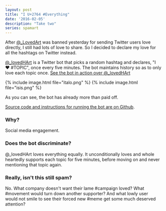 ```yaml
---
layout: post
title: "I U+2764 #Everything"
date: '2016-02-05'
description: "Take two"
series: spamart
---
```


After [@_LovedArt](/i-u2764-everyone/) was banned yesterday for sending Twitter users love directly, I still had lots of love to share. So I decided to declare my love for all the hashtags on Twitter instead.

[@_lovedHArt][_lovedhart] is a Twitter bot that picks a random hashtag and declares, "I ❤️ #TOPIC", once every five minutes. The bot maintains history so as to only love each topic once. [See the bot in action over @_lovedHArt][_lovedhart]

{% include image.html file="italo.png" %}
{% include image.html file="isis.png" %}

As you can see, the bot has already more than paid off.

[Source code and instructions for running the bot are on Github][src].


### Why?
Social media engagement.

### Does the bot discriminate?
@_lovedHArt loves everything equally. It unconditionally loves and whole heartedly supports each topic for five minutes, before moving on and never mentioning that topic again.

### Really, isn't this still spam?
No. What company doesn't want their lame #campaign loved? What #movement would turn down another supporter? And what lowly user would not smile to see their forced new #meme get some much deserved attention?


[_lovedhart]: https://twitter.com/_lovedhart
[src]: https://github.com/mattbierner/i-u2764-everything
